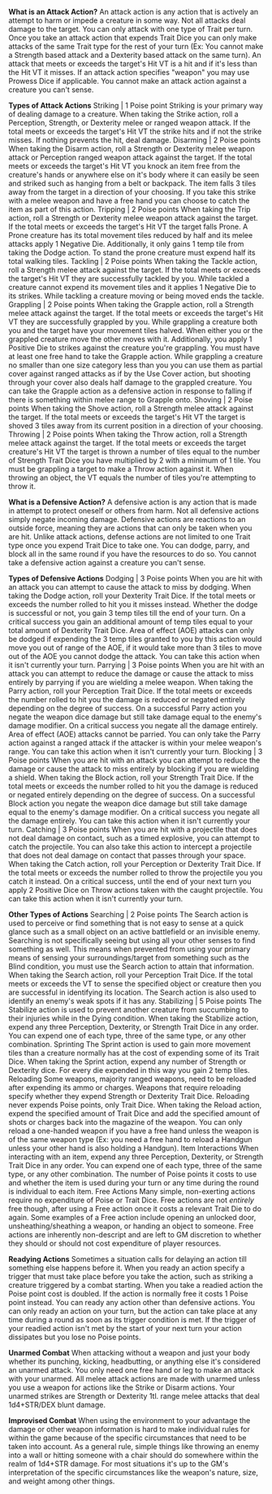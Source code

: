 **What is an Attack Action?**
	An attack action is any action that is actively an attempt to harm or impede a creature in some way. Not all attacks deal damage to the target. You can only attack with one type of Trait per turn. Once you take an attack action that expends Trait Dice you can only make attacks of the same Trait type for the rest of your turn (Ex: You cannot make a Strength based attack and a Dexterity based attack on the same turn). An attack that meets or exceeds the target's Hit VT is a hit and if it's less than the Hit VT it misses. If an attack action specifies "weapon" you may use Prowess Dice if applicable. You cannot make an attack action against a creature you can't sense.

**Types of Attack Actions**
Striking | 1 Poise point
	Striking is your primary way of dealing damage to a creature. When taking the Strike action, roll a Perception, Strength, or Dexterity melee or ranged weapon attack. If the total meets or exceeds the target's Hit VT the strike hits and if not the strike misses. If nothing prevents the hit, deal damage.
Disarming | 2 Poise points
	When taking the Disarm action, roll a Strength or Dexterity melee weapon attack or Perception ranged weapon attack against the target. If the total meets or exceeds the target's Hit VT you knock an item free from the creature's hands or anywhere else on it's body where it can easily be seen and striked such as hanging from a belt or backpack. The item falls 3 tiles away from the target in a direction of your choosing. If you take this strike with a melee weapon and have a free hand you can choose to catch the item as part of this action.
Tripping | 2 Poise points
	When taking the Trip action, roll a Strength or Dexterity melee weapon attack against the target. If the total meets or exceeds the target's Hit VT the target falls Prone. A Prone creature has its total movement tiles reduced by half and its melee attacks apply 1 Negative Die. Additionally, it only gains 1 temp tile from taking the Dodge action. To stand the prone creature must expend half its total walking tiles.
Tackling | 2 Poise points
	When taking the Tackle action, roll a Strength melee attack against the target. If the total meets or exceeds the target's Hit VT they are successfully tackled by you. While tackled a creature cannot expend its movement tiles and it applies 1 Negative Die to its strikes. While tackling a creature moving or being moved ends the tackle.
Grappling | 2 Poise points
	When taking the Grapple action, roll a Strength melee attack against the target. If the total meets or exceeds the target's Hit VT they are successfully grappled by you. While grappling a creature both you and the target have your movement tiles halved. When either you or the grappled creature move the other moves with it. Additionally, you apply 1 Positive Die to strikes against the creature you're grappling. You must have at least one free hand to take the Grapple action. While grappling a creature no smaller than one size category less than you you can use them as partial cover against ranged attacks as if by the Use Cover action, but shooting through your cover also deals half damage to the grappled creature. You can take the Grapple action as a defensive action in response to falling if there is something within melee range to Grapple onto.
Shoving | 2 Poise points
	When taking the Shove action, roll a Strength melee attack against the target. If the total meets or exceeds the target's Hit VT the target is shoved 3 tiles away from its current position in a direction of your choosing.
Throwing | 2 Poise points
	When taking the Throw action, roll a Strength melee attack against the target. If the total meets or exceeds the target creature's Hit VT the target is thrown a number of tiles equal to the number of Strength Trait Dice you have multiplied by 2 with a minimum of 1 tile. You must be grappling a target to make a Throw action against it. When throwing an object, the VT equals the number of tiles you're attempting to throw it.

**What is a Defensive Action?**
	A defensive action is any action that is made in attempt to protect oneself or others from harm. Not all defensive actions simply negate incoming damage. Defensive actions are reactions to an outside force, meaning they are actions that can only be taken when you are hit. Unlike attack actions, defense actions are not limited to one Trait type once you expend Trait Dice to take one. You can dodge, parry, and block all in the same round if you have the resources to do so. You cannot take a defensive action against a creature you can't sense.

**Types of Defensive Actions**
Dodging | 3 Poise points
	When you are hit with an attack you can attempt to cause the attack to miss by dodging. When taking the Dodge action, roll your Dexterity Trait Dice. If the total meets or exceeds the number rolled to hit you it misses instead. Whether the dodge is successful or not, you gain 3 temp tiles till the end of your turn. On a critical success you gain an additional amount of temp tiles equal to your total amount of Dexterity Trait Dice. Area of effect (AOE) attacks can only be dodged if expending the 3 temp tiles granted to you by this action would move you out of range of the AOE, if it would take more than 3 tiles to move out of the AOE you cannot dodge the attack. You can take this action when it isn't currently your turn.
Parrying | 3 Poise points
	When you are hit with an attack you can attempt to reduce the damage or cause the attack to miss entirely by parrying if you are wielding a melee weapon. When taking the Parry action, roll your Perception Trait Dice. If the total meets or exceeds the number rolled to hit you the damage is reduced or negated entirely depending on the degree of success. On a successful Parry action you negate the weapon dice damage but still take damage equal to the enemy's damage modifier. On a critical success you negate all the damage entirely. Area of effect (AOE) attacks cannot be parried. You can only take the Parry action against a ranged attack if the attacker is within your melee weapon's range. You can take this action when it isn't currently your turn.
Blocking | 3 Poise points
	When you are hit with an attack you can attempt to reduce the damage or cause the attack to miss entirely by blocking if you are wielding a shield. When taking the Block action, roll your Strength Trait Dice. If the total meets or exceeds the number rolled to hit you the damage is reduced or negated entirely depending on the degree of success. On a successful Block action you negate the weapon dice damage but still take damage equal to the enemy's damage modifier. On a critical success you negate all the damage entirely. You can take this action when it isn't currently your turn.
Catching | 3 Poise points
	When you are hit with a projectile that does not deal damage on contact, such as a timed explosive, you can attempt to catch the projectile. You can also take this action to intercept a projectile that does not deal damage on contact that passes through your space. When taking the Catch action, roll your Perception or Dexterity Trait Dice. If the total meets or exceeds the number rolled to throw the projectile you you catch it instead. On a critical success, until the end of your next turn you apply 2 Positive Dice on Throw actions taken with the caught projectile. You can take this action when it isn't currently your turn.

**Other Types of Actions**
Searching | 2 Poise points
	The Search action is used to perceive or find something that is not easy to sense at a quick glance such as a small object on an active battlefield or an invisible enemy. Searching is not specifically seeing but using all your other senses to find something as well. This means when prevented from using your primary means of sensing your surroundings/target from something such as the Blind condition, you must use the Search action to attain that information. When taking the Search action, roll your Perception Trait Dice. If the total meets or exceeds the VT to sense the specified object or creature then you are successful in identifying its location. The Search action is also used to identify an enemy's weak spots if it has any.
Stabilizing | 5 Poise points
	The Stabilize action is used to prevent another creature from succumbing to their injuries while in the Dying condition. When taking the Stabilize action, expend any three Perception, Dexterity, or Strength Trait Dice in any order. You can expend one of each type, three of the same type, or any other combination.
Sprinting
	The Sprint action is used to gain more movement tiles than a creature normally has at the cost of expending some of its Trait Dice. When taking the Sprint action, expend any number of Strength or Dexterity dice. For every die expended in this way you gain 2 temp tiles.
Reloading
	Some weapons, majority ranged weapons, need to be reloaded after expending its ammo or charges. Weapons that require reloading specify whether they expend Strength or Dexterity Trait Dice. Reloading never expends Poise points, only Trait Dice. When taking the Reload action, expend the specified amount of Trait Dice and add the specified amount of shots or charges back into the magazine of the weapon. You can only reload a one-handed weapon if you have a free hand unless the weapon is of the same weapon type (Ex: you need a free hand to reload a Handgun unless your other hand is also holding a Handgun).
Item Interactions
	When interacting with an item, expend any three Perception, Dexterity, or Strength Trait Dice in any order. You can expend one of each type, three of the same type, or any other combination. The number of Poise points it costs to use and whether the item is used during your turn or any time during the round is individual to each item.
Free Actions
	Many simple, non-exerting actions require no expenditure of Poise or Trait Dice. Free actions are not *entirely* free though, after using a Free action once it costs a relevant Trait Die to do again. Some examples of a Free action include opening an unlocked door, unsheathing/sheathing a weapon, or handing an object to someone. Free actions are inherently non-descript and are left to GM discretion to whether they should or should not cost expenditure of player resources.

**Readying Actions**
	Sometimes a situation calls for delaying an action till something else happens before it. When you ready an action specify a trigger that must take place before you take the action, such as striking a creature triggered by a combat starting. When you take a readied action the Poise point cost is doubled. If the action is normally free it costs 1 Poise point instead. You can ready any action other than defensive actions. You can only ready an action on your turn, but the action can take place at any time during a round as soon as its trigger condition is met. If the trigger of your readied action isn't met by the start of your next turn your action dissipates but you lose no Poise points.

**Unarmed Combat**
	When attacking without a weapon and just your body whether its punching, kicking, headbutting, or anything else it's considered an unarmed attack. You only need one free hand or leg to make an attack with your unarmed. All melee attack actions are made with unarmed unless you use a weapon for actions like the Strike or Disarm actions. Your unarmed strikes are Strength or Dexterity 1tl. range melee attacks that deal 1d4+STR/DEX blunt damage.

**Improvised Combat**
	When using the environment to your advantage the damage or other weapon information is hard to make individual rules for within the game because of the specific circumstances that need to be taken into account. As a general rule, simple things like throwing an enemy into a wall or hitting someone with a chair should do somewhere within the realm of 1d4+STR damage. For most situations it's up to the GM's interpretation of the specific circumstances like the weapon's nature, size, and weight among other things.